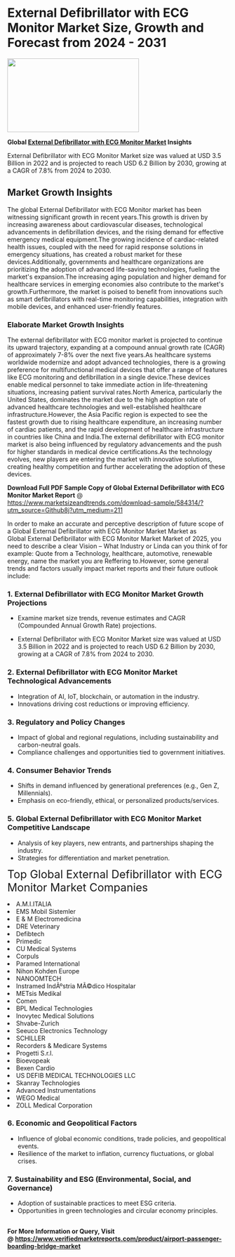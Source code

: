 <H1>External Defibrillator with ECG Monitor Market Size, Growth and Forecast from 2024 - 2031</H1><img class="aligncenter size-medium wp-image-584254" src="https://thirdeyenews.in/wp-content/uploads/2024/09/Global-Market-Research-300x168.jpeg" alt="" width="300" height="168" /><p><strong>Global&nbsp;<a href="https://www.marketsizeandtrends.com/download-sample/584314/?utm_source=Github8j?utm_medium=211">External Defibrillator with ECG Monitor Market</a> Insights</strong></p><p>External Defibrillator with ECG Monitor Market size was valued at USD 3.5 Billion in 2022 and is projected to reach USD 6.2 Billion by 2030, growing at a CAGR of 7.8% from 2024 to 2030.</p><p><h2>Market Growth Insights</h2> The global External Defibrillator with ECG Monitor market has been witnessing significant growth in recent years.This growth is driven by increasing awareness about cardiovascular diseases, technological advancements in defibrillation devices, and the rising demand for effective emergency medical equipment.The growing incidence of cardiac-related health issues, coupled with the need for rapid response solutions in emergency situations, has created a robust market for these devices.Additionally, governments and healthcare organizations are prioritizing the adoption of advanced life-saving technologies, fueling the market's expansion.The increasing aging population and higher demand for healthcare services in emerging economies also contribute to the market's growth.Furthermore, the market is poised to benefit from innovations such as smart defibrillators with real-time monitoring capabilities, integration with mobile devices, and enhanced user-friendly features. <h3>Elaborate Market Growth Insights</h3> The external defibrillator with ECG monitor market is projected to continue its upward trajectory, expanding at a compound annual growth rate (CAGR) of approximately 7-8% over the next five years.As healthcare systems worldwide modernize and adopt advanced technologies, there is a growing preference for multifunctional medical devices that offer a range of features like ECG monitoring and defibrillation in a single device.These devices enable medical personnel to take immediate action in life-threatening situations, increasing patient survival rates.North America, particularly the United States, dominates the market due to the high adoption rate of advanced healthcare technologies and well-established healthcare infrastructure.However, the Asia Pacific region is expected to see the fastest growth due to rising healthcare expenditure, an increasing number of cardiac patients, and the rapid development of healthcare infrastructure in countries like China and India.The external defibrillator with ECG monitor market is also being influenced by regulatory advancements and the push for higher standards in medical device certifications.As the technology evolves, new players are entering the market with innovative solutions, creating healthy competition and further accelerating the adoption of these devices.</p><p><span class=""><strong>Download Full PDF Sample Copy of Global External Defibrillator with ECG Monitor Market Report</strong> @ <a href="https://www.marketsizeandtrends.com/download-sample/584314/?utm_source=Github8j?utm_medium=211" target="_blank">https://www.marketsizeandtrends.com/download-sample/584314/?utm_source=Github8j?utm_medium=211</a></span></p><p>In order to make an accurate and perceptive description of future scope of a Global&nbsp;External Defibrillator with ECG Monitor Market Market as Global&nbsp;External Defibrillator with ECG Monitor Market Market of 2025, you need to describe a clear Vision &ndash; What Industry or Linda can you think of for example: Quote from a Technology, healthcare, automotive, renewable energy, name the market you are Reffering to.However, some general trends and factors usually impact market reports and their future outlook include:</p><h3>1.&nbsp;<strong>External Defibrillator with ECG Monitor Market Growth Projections</strong></h3><ul><li>Examine market size trends, revenue estimates and CAGR (Compounded Annual Growth Rate) projections.</li><li><p>External Defibrillator with ECG Monitor Market size was valued at USD 3.5 Billion in 2022 and is projected to reach USD 6.2 Billion by 2030, growing at a CAGR of 7.8% from 2024 to 2030.</p></li></ul><h3>2.&nbsp;<strong>External Defibrillator with ECG Monitor Market Technological Advancements</strong></h3><ul><li>Integration of AI, IoT, blockchain, or automation in the industry.</li><li>Innovations driving cost reductions or improving efficiency.</li></ul><h3>3.&nbsp;<strong>Regulatory and Policy Changes</strong></h3><ul><li>Impact of global and regional regulations, including sustainability and carbon-neutral goals.</li><li>Compliance challenges and opportunities tied to government initiatives.</li></ul><h3>4.&nbsp;<strong>Consumer Behavior Trends</strong></h3><ul><li>Shifts in demand influenced by generational preferences (e.g., Gen Z, Millennials).</li><li>Emphasis on eco-friendly, ethical, or personalized products/services.</li></ul><h3>5.&nbsp;<strong>Global External Defibrillator with ECG Monitor Market Competitive Landscape</strong></h3><ul><li>Analysis of key players, new entrants, and partnerships shaping the industry.</li><li>Strategies for differentiation and market penetration.</li></ul><p data-pm-slice="1 1 []"><span style="color: inherit; font-family: inherit; font-size: 25px;">Top Global External Defibrillator with ECG Monitor Market Companies</span></p><div class="" data-test-id=""><p><li>A.M.I.ITALIA</li><li> EMS Mobil Sistemler</li><li> E & M Electromedicina</li><li> DRE Veterinary</li><li> Defibtech</li><li> Primedic</li><li> CU Medical Systems</li><li> Corpuls</li><li> Paramed International</li><li> Nihon Kohden Europe</li><li> NANOOMTECH</li><li> Instramed IndÃºstria MÃ©dico Hospitalar</li><li> METsis Medikal</li><li> Comen</li><li> BPL Medical Technologies</li><li> Inovytec Medical Solutions</li><li> Shvabe-Zurich</li><li> Seeuco Electronics Technology</li><li> SCHILLER</li><li> Recorders & Medicare Systems</li><li> Progetti S.r.l.</li><li> Bioevopeak</li><li> Bexen Cardio</li><li> US DEFIB MEDICAL TECHNOLOGIES LLC</li><li> Skanray Technologies</li><li> Advanced Instrumentations</li><li> WEGO Medical</li><li> ZOLL Medical Corporation</li></p></div><h3>6.&nbsp;<strong>Economic and Geopolitical Factors</strong></h3><ul><li>Influence of global economic conditions, trade policies, and geopolitical events.</li><li>Resilience of the market to inflation, currency fluctuations, or global crises.</li></ul><h3>7.&nbsp;<strong>Sustainability and ESG (Environmental, Social, and Governance)</strong></h3><ul><li>Adoption of sustainable practices to meet ESG criteria.</li><li>Opportunities in green technologies and circular economy principles.</li></ul><h2><strong style="font-size: 14px;">For More Information or Query, Visit @&nbsp;</strong><a style="background-color: #ffffff; font-size: 14px;" href="https://www.marketsizeandtrends.com/report/external-defibrillator-with-ecg-monitor-market/" target="_blank">https://www.verifiedmarketreports.com/product/airport-passenger-boarding-bridge-market</a></h2>